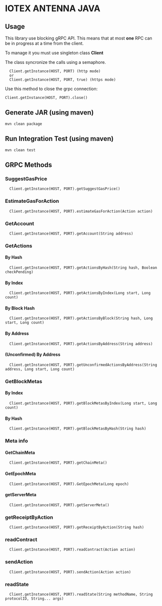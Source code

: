 # IOTEX ANTENNA JAVA

## Usage

This library use blocking gRPC API. This means that at most **one** RPC can be in progress at a time from the client. 

To manage it you must use singleton class **Client** 

The class syncronize the calls using a semaphore. 

```
  Client.getInstance(HOST, PORT) (http mode)
  or
  Client.getInstance(HOST, PORT, true) (https mode)
```

Use this method to close the grpc connection:

```
Client.getInstance(HOST, PORT).close()
```

## Generate JAR (using maven)

```
mvn clean package
```

## Run Integration Test (using maven)

```
mvn clean test
```

## GRPC Methods

### SuggestGasPrice

```
  Client.getInstance(HOST, PORT).getSuggestGasPrice()
```

### EstimateGasForAction

```
  Client.getInstance(HOST, PORT).estimateGasForAction(Action action)
```

### GetAccount

```
  Client.getInstance(HOST, PORT).getAccount(String address)
```

### GetActions

#### By Hash

```
  Client.getInstance(HOST, PORT).getActionsByHash(String hash, Boolean checkPending)
```


#### By Index

```
  Client.getInstance(HOST, PORT).getActionsByIndex(Long start, Long count)
```

#### By Block Hash

```
  Client.getInstance(HOST, PORT).getActionsByBlock(String hash, Long start, Long count)
```

#### By Address

```
  Client.getInstance(HOST, PORT).getActionsByAddress(String address)
```

#### (Unconfirmed) By Address

```
  Client.getInstance(HOST, PORT).getUnconfirmedActionsByAddress(String address, Long start, Long count)
```

### GetBlockMetas

#### By Index

```
  Client.getInstance(HOST, PORT).getBlockMetasByIndex(Long start, Long count)
```

#### By Hash

```
  Client.getInstance(HOST, PORT).getBlockMetasByHash(String hash)
```

### Meta info

#### GetChainMeta

```
  Client.getInstance(HOST, PORT).getChainMeta()
```

#### GetEpochMeta

```
  Client.getInstance(HOST, PORT).GetEpochMeta(Long epoch)
```

#### getServerMeta

```
  Client.getInstance(HOST, PORT).getServerMeta()
```

### getReceiptByAction

```
  Client.getInstance(HOST, PORT).getReceiptByAction(String hash)
```

### readContract

```
  Client.getInstance(HOST, PORT).readContract(Action action)
```

### sendAction

```
  Client.getInstance(HOST, PORT).sendAction(Action action)
```

### readState

```
  Client.getInstance(HOST, PORT).readState(String methodName, String protocolID, String... args)
```
